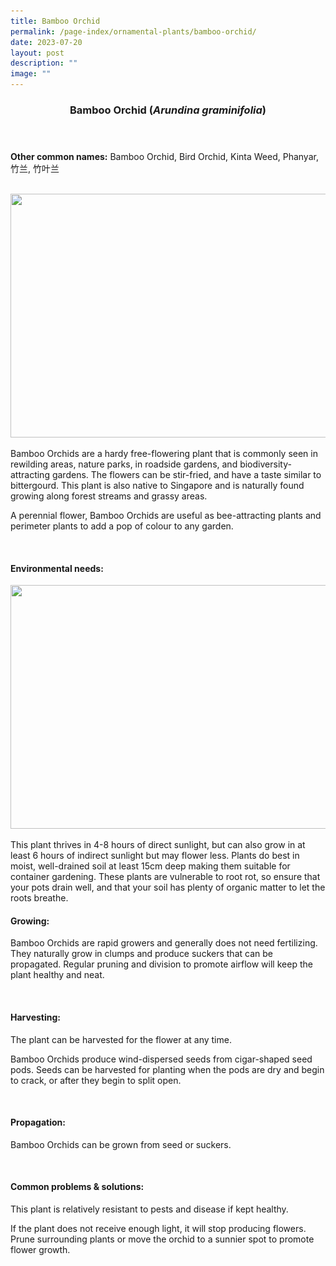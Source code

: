 ```yaml
---
title: Bamboo Orchid
permalink: /page-index/ornamental-plants/bamboo-orchid/
date: 2023-07-20
layout: post
description: ""
image: ""
---
```

<header> 
<h3>Bamboo Orchid (<em>Arundina graminifolia</em>)</h3> 
</header> 
 
<section> 
<p><strong>Other common names:</strong> Bamboo Orchid, Bird Orchid, Kinta Weed, Phanyar, 竹兰, 竹叶兰</p> 
<br> 
</section> 
 
<section> 
<img style="height:390px; width:520px" src="![](/images/Plants/bambooorchid_ffw.jpg)"> 
 
<p>Bamboo Orchids are a hardy free-flowering plant that is commonly seen in rewilding areas, nature parks, in roadside gardens, and biodiversity-attracting gardens. The flowers can be stir-fried, and have a taste similar to bittergourd. This plant is also native to Singapore and is naturally found growing along forest streams and grassy areas.</p>
<p>A perennial flower, Bamboo Orchids are useful as bee-attracting plants and perimeter plants to add a pop of colour to any garden.</p> 
 <br> 
</section> 
 
<section> 
  <h4>Environmental needs:</h4> 
  <img style="height:390px; width:520px" src="/ image extension link in Isomer CMS"> 
    	<p> This plant thrives in 4-8 hours of direct sunlight, but can also grow in at least 6 hours of indirect sunlight but may flower less. Plants do best in moist, well-drained soil at least 15cm deep making them suitable for container gardening. These plants are vulnerable to root rot, so ensure that your pots drain well, and that your soil has plenty of organic matter to let the roots breathe.</p><p> 

</p></section>

<section> 
  <h4>Growing:</h4> 
<p>Bamboo Orchids are rapid growers and generally does not need fertilizing. They naturally grow in clumps and produce suckers that can be propagated. Regular pruning and division to promote airflow will keep the plant healthy and neat.</p> 
<br> 
</section> 
 
<section> 
  <h4>Harvesting:</h4> 
<p>The plant can be harvested for the flower at any time.</p>
<p>Bamboo Orchids produce wind-dispersed seeds from cigar-shaped seed pods. Seeds can be harvested for planting when the pods are dry and begin to crack, or after they begin to split open.</p> 
<br> 
</section>

<section> 
  <h4>Propagation:</h4> 
<p>Bamboo Orchids can be grown from seed or suckers.</p> 
<br> 
</section> 
 
<section> 
  <h4>Common problems &amp; solutions:</h4> 
	<p>This plant is relatively resistant to pests and disease if kept healthy.</p>
<p>If the plant does not receive enough light, it will stop producing flowers. Prune surrounding plants or move the orchid to a sunnier spot to promote flower growth.</p>
<br> 
</section>
